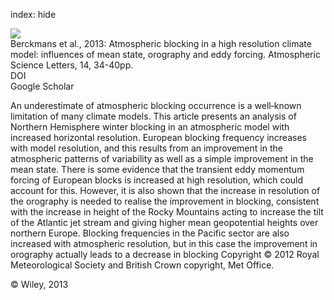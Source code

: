 index: hide

<div class="Citation">
    <div class="Citation-thumb CitationThumb-linked"  data-href="https://doi.org/10.1002/asl2.412">
      <img src="https://static.claimspace.cloud/climate-study-static/refs/thumbs/14/Berckmans_et_al_2013-thumb.png" />
    </div>

  <div class="Citation-body">
    <div class="Citation-text">Berckmans et al., 2013: Atmospheric blocking in a high resolution climate model: influences of mean state, orography and eddy forcing. <span class="Article-journal">Atmospheric Science Letters, </span><span class="Article-volume">14, </span>34-40pp.</div>
    <div class="Citation-links">
      <div class="CitationLink" data-href="https://doi.org/10.1002/asl2.412">
        <div class="CitationLink-icon CitationLink-Doi"></div>
        <div class="CitationLink-text">DOI</div>
      </div>
      <div class="CitationLink" data-href="https://scholar.google.com/scholar?q=10.1002/asl2.412">
        <div class="CitationLink-icon CitationLink-Scholar"></div>
        <div class="CitationLink-text">Google Scholar</div>
      </div>
    </div>
  </div>
</div>

An underestimate of atmospheric blocking occurrence is a well‐known limitation of many climate models. This article presents an analysis of Northern Hemisphere winter blocking in an atmospheric model with increased horizontal resolution. European blocking frequency increases with model resolution, and this results from an improvement in the atmospheric patterns of variability as well as a simple improvement in the mean state. There is some evidence that the transient eddy momentum forcing of European blocks is increased at high resolution, which could account for this. However, it is also shown that the increase in resolution of the orography is needed to realise the improvement in blocking, consistent with the increase in height of the Rocky Mountains acting to increase the tilt of the Atlantic jet stream and giving higher mean geopotential heights over northern Europe. Blocking frequencies in the Pacific sector are also increased with atmospheric resolution, but in this case the improvement in orography actually leads to a decrease in blocking Copyright © 2012 Royal Meteorological Society and British Crown copyright, Met Office.

<div class="Citation-copy">
&copy; Wiley, 2013
</div>